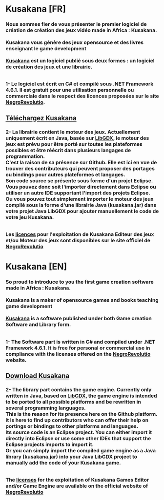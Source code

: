 # Kusakana [FR]
<h3>
Nous sommes fier de vous présenter le premier logiciel de création de création des jeux vidéo made in Africa : <b>Kusakana</b>.<br/><br/>
Kusakana vous génère des <b>jeux opensource</b> et des <b>livres enseignant le game development</b> <br/><br/>
<a href="http://www.negrorevolutio.com/kusakana.html">Kusakana</a> est un logiciel publié sous deux formes : 
un logiciel de création des jeux et une librairie.<br/><br/>

1- Le logiciel est écrit en C# et compilé sous .NET Framework 4.6.1. Il est gratuit pour une utilisation personnelle ou commerciale dans le respect des licences proposées sur le site <a href="http://www.negrorevolutio.com/sommaire.html">NegroRevolutio</a>.<br/>
<h2><a href="http://www.negrorevolutio.com/Kusakana/kusakana.zip">Téléchargez Kusakana</a></h2>

<h3>
2- La librairie contient le moteur des jeux. Actuellement uniquement écrit en Java, basée sur <a href="https://libgdx.badlogicgames.com">LibGDX</a>, le moteur des jeux est prévu pour être porté sur toutes les plateformes possibles et être réécrit dans plusieurs langages de programmation.<br/>
C'est la raison de sa présence sur Github. Elle est ici en vue de trouver des contributeurs qui peuvent proposer des portages ou bindings pour autres plateformes et langages.<br/>
Son code source se présente sous forme d'un projet Eclipse. Vous pouvez donc soit l'importer directement dans Eclipse ou utiliser un autre IDE supportant l'import des projets Eclipse.<br/>
Ou vous pouvez tout simplement importer le moteur des jeux compilé sous la forme d'une librairie Java (kusakana.jar) dans votre projet Java LibGDX pour ajouter manuellement le code de votre jeu Kusakana.<br/><br/>

Les <a href="http://www.negrorevolutio.com/sommaire.html">licences</a> pour l'exploitation de Kusakana Editeur des jeux et/ou Moteur des jeux sont disponibles sur le site officiel de
<a href="http://www.negrorevolutio.com">NegroRevolutio</a>

# Kusakana [EN]
<h3>
So proud to introduce to you the first game creation software made in Africa : <b>Kusakana</b>.<br/><br/>
Kusakana is a maker of <b>opensource games</b> and <b>books teaching game development</b> <br/><br/>
<a href="http://www.negrorevolutio.com/kusakana.html">Kusakana</a> is a software published under both Game creation Software and Library form.<br/><br/>

1- The Software part is written in C# and compiled under .NET Framework 4.6.1. It is free for personal or commercial use in compliance with the licenses offered on the <a href="http://www.negrorevolutio.com/sommaire.html">NegroRevolutio</a> website.<br/>
<h2><a href="http://www.negrorevolutio.com/Kusakana/kusakana.zip">Download Kusakana</a></h2><h3>
2- The library part contains the game engine. Currently only written in Java, based on <a href="https://libgdx.badlogicgames.com">LibGDX</a>, the game engine is intended to be ported to all possible platforms and be rewritten in several programming languages.<br/>
This is the reason for its presence here on the Github platform. It is here to find up contributors who can offer their help on portings or bindings to other platforms and languages.<br/>
Its source code is an Eclipse project. You can either import it directly into Eclipse or use some other IDEs that support the Eclipse projects imports to import it.<br/>
Or you can simply import the compiled game engine as a Java library (kusakana.jar) into your Java LibGDX project to manually add the code of your Kusakana game.<br/><br/>

The <a href="http://www.negrorevolutio.com/sommaire.html">licenses</a> for the exploitation of Kusakana Games Editor and/or Game Engine are available on the official website of <a href="http://www.negrorevolutio.com">NegroRevolutio</a>
